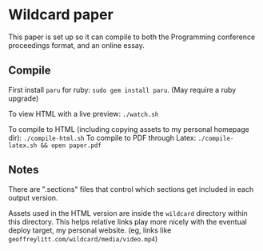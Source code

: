 # Wildcard paper

This paper is set up so it can compile to both the Programming conference proceedings format, and an online essay.

## Compile

First install `paru` for ruby: `sudo gem install paru`. (May require a ruby upgrade)

To view HTML with a live preview: `./watch.sh`

To compile to HTML (including copying assets to my personal homepage dir): `./compile-html.sh`
To compile to PDF through Latex: `./compile-latex.sh && open paper.pdf`

## Notes

There are ".sections" files that control which sections get included in each output version.

Assets used in the HTML version are inside the `wildcard` directory within this directory. This helps relative links play more nicely with the eventual deploy target, my personal website. (eg, links like `geoffreylitt.com/wildcard/media/video.mp4`)

